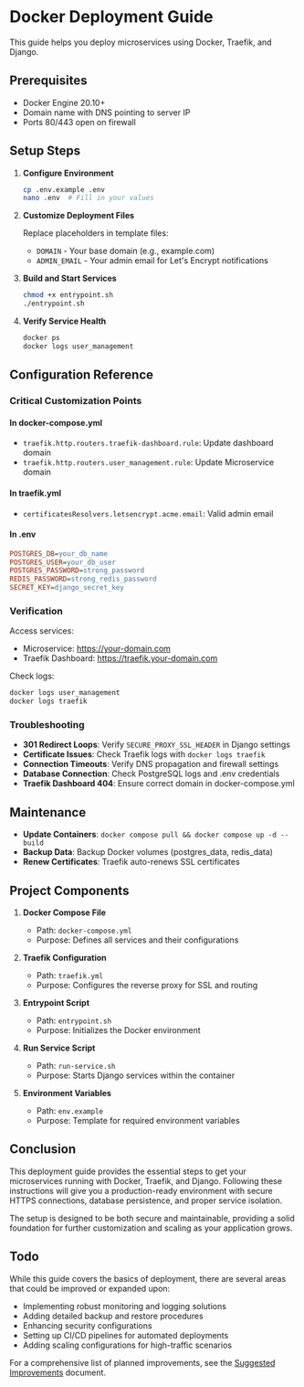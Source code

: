 # Docker Deployment Guide

This guide helps you deploy microservices using Docker, Traefik, and Django.

## Prerequisites

- Docker Engine 20.10+
- Domain name with DNS pointing to server IP
- Ports 80/443 open on firewall

## Setup Steps

1. **Configure Environment**

   ```bash
   cp .env.example .env
   nano .env  # Fill in your values
   ```

2. **Customize Deployment Files**

   Replace placeholders in template files:
   - `DOMAIN` - Your base domain (e.g., example.com)
   - `ADMIN_EMAIL` - Your admin email for Let's Encrypt notifications

3. **Build and Start Services**

   ```bash
   chmod +x entrypoint.sh
   ./entrypoint.sh
   ```

4. **Verify Service Health**

   ```bash
   docker ps
   docker logs user_management
   ```

## Configuration Reference

### Critical Customization Points

#### In docker-compose.yml

- `traefik.http.routers.traefik-dashboard.rule`: Update dashboard domain
- `traefik.http.routers.user_management.rule`: Update Microservice domain

#### In traefik.yml

- `certificatesResolvers.letsencrypt.acme.email`: Valid admin email

#### In .env

```ini
POSTGRES_DB=your_db_name
POSTGRES_USER=your_db_user
POSTGRES_PASSWORD=strong_password
REDIS_PASSWORD=strong_redis_password
SECRET_KEY=django_secret_key
```

### Verification

Access services:

- Microservice: <https://your-domain.com>
- Traefik Dashboard: <https://traefik.your-domain.com>

Check logs:

```bash
docker logs user_management
docker logs traefik
```

### Troubleshooting

- **301 Redirect Loops**: Verify `SECURE_PROXY_SSL_HEADER` in Django settings
- **Certificate Issues**: Check Traefik logs with `docker logs traefik`
- **Connection Timeouts**: Verify DNS propagation and firewall settings
- **Database Connection**: Check PostgreSQL logs and .env credentials
- **Traefik Dashboard 404**: Ensure correct domain in docker-compose.yml

## Maintenance

- **Update Containers**: `docker compose pull && docker compose up -d --build`
- **Backup Data**: Backup Docker volumes (postgres_data, redis_data)
- **Renew Certificates**: Traefik auto-renews SSL certificates

## Project Components

1. **Docker Compose File**
   - Path: `docker-compose.yml`
   - Purpose: Defines all services and their configurations

2. **Traefik Configuration**
   - Path: `traefik.yml`
   - Purpose: Configures the reverse proxy for SSL and routing

3. **Entrypoint Script**
   - Path: `entrypoint.sh`
   - Purpose: Initializes the Docker environment

4. **Run Service Script**
   - Path: `run-service.sh`
   - Purpose: Starts Django services within the container

5. **Environment Variables**
   - Path: `env.example`
   - Purpose: Template for required environment variables

## Conclusion

This deployment guide provides the essential steps to get your microservices running with Docker, Traefik, and Django. Following these instructions will give you a production-ready environment with secure HTTPS connections, database persistence, and proper service isolation.

The setup is designed to be both secure and maintainable, providing a solid foundation for further customization and scaling as your application grows.

## Todo

While this guide covers the basics of deployment, there are several areas that could be improved or expanded upon:

- Implementing robust monitoring and logging solutions
- Adding detailed backup and restore procedures
- Enhancing security configurations
- Setting up CI/CD pipelines for automated deployments
- Adding scaling configurations for high-traffic scenarios

For a comprehensive list of planned improvements, see the [Suggested Improvements](SUGGESITED_IMPROVEMENTS.md) document.
